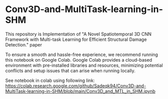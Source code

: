 # Conv3D-and-MultiTask-learning-in-SHM
This repository is Implementation of "A Novel Spatiotemporal 3D CNN Framework with Multi-task Learning for Efficient Structural Damage Detection." paper

To ensure a smooth and hassle-free experience, we recommend running this notebook on Google Colab. Google Colab provides a cloud-based environment with pre-installed libraries and resources, minimizing potential conflicts and setup issues that can arise when running locally.

See notebook in colab using following link:
https://colab.research.google.com/github/Sadeqk94/Conv3D-and-MultiTask-learning-in-SHM/blob/main/Conv3D_and_MTL_in_SHM.ipynb
